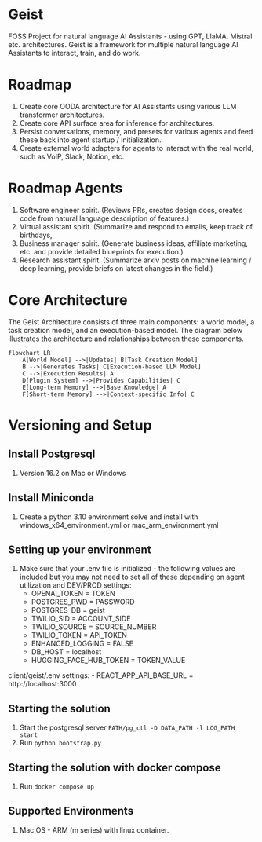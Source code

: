 # Geist
FOSS Project for natural language AI Assistants - using GPT, LlaMA, Mistral etc. architectures.
Geist is a framework for multiple natural language AI Assistants to interact, train, and do work.

# Roadmap
1. Create core OODA architecture for AI Assistants using various LLM transformer architectures.
2. Create core API surface area for inference for architectures.
3. Persist conversations, memory, and presets for various agents and feed these back into agent startup / initialization.
4. Create external world adapters for agents to interact with the real world, such as VoIP, Slack, Notion, etc.

# Roadmap Agents
1. Software engineer spirit.  (Reviews PRs, creates design docs, creates code from natural language description of features.)
2. Virtual assistant spirit.  (Summarize and respond to emails, keep track of birthdays, 
3. Business manager spirit.   (Generate business ideas, affiliate marketing, etc. and provide detailed blueprints for execution.)
4. Research assistant spirit. (Summarize arxiv posts on machine learning / deep learning, provide briefs on latest changes in the field.)

# Core Architecture

The Geist Architecture consists of three main components: a world model, a task creation model, and an execution-based  model. The diagram below illustrates the architecture and relationships between these components.

```mermaid
flowchart LR
    A[World Model] -->|Updates| B[Task Creation Model]
    B -->|Generates Tasks| C[Execution-based LLM Model]
    C -->|Execution Results| A
    D[Plugin System] -->|Provides Capabilities| C
    E[Long-term Memory] -->|Base Knowledge| A
    F[Short-term Memory] -->|Context-specific Info| C
```

# Versioning and Setup
## Install Postgresql
1. Version 16.2 on Mac or Windows

## Install Miniconda
1. Create a python 3.10 environment solve and install with windows_x64_environment.yml or mac_arm_environment.yml

## Setting up your environment
1. Make sure that your .env file is initialized - the following values are included but you may not need to set all of these depending on agent utilization and DEV/PROD settings:
    - OPENAI_TOKEN = TOKEN
    - POSTGRES_PWD = PASSWORD
    - POSTGRES_DB = geist
    - TWILIO_SID = ACCOUNT_SIDE
    - TWILIO_SOURCE = SOURCE_NUMBER
    - TWILIO_TOKEN = API_TOKEN
    - ENHANCED_LOGGING = FALSE
    - DB_HOST = localhost
    - HUGGING_FACE_HUB_TOKEN = TOKEN_VALUE


client/geist/.env settings:
    - REACT_APP_API_BASE_URL = http://localhost:3000

## Starting the solution
1. Start the postgresql server `PATH/pg_ctl -D DATA_PATH -l LOG_PATH start` 
2. Run `python bootstrap.py`


## Starting the solution with docker compose
1. Run `docker compose up`


## Supported Environments
1. Mac OS - ARM (m series) with linux container.







